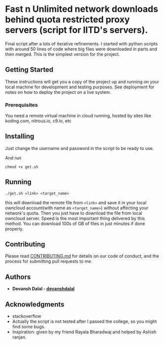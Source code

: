 # Fast n Unlimited network downloads behind quota restricted proxy servers (script for IITD's servers). 

Final script after a lots of iterative refinements. I started with python scripts with around 50 lines of code where big files were downloaded in parts and then merged. This is the simplest version for the project.

## Getting Started

These instructions will get you a copy of the project up and running on your local machine for development and testing purposes. See deployment for notes on how to deploy the project on a live system.

### Prerequisites

You need a remote virtual machine in cloud running, hosted by sites like koding.com, nitrous.io, c9.io, etc

## Installing

Just change the username and password in the script to be ready to use.

And run
```
chmod +x get.sh
```


## Running


```
./get.sh <link> <target_name>
```

this will download the remote file from ```<link>``` and save it in your local owncloud account(with name as ```<target_name>```) without affecting your network's quota. Then you just have to download the file from local owncloud server. Speed is the most important thing delivered by this method. You can download 100s of GB of files in just minutes if done properly.   


## Contributing

Please read [CONTRIBUTING.md](https://gist.github.com/PurpleBooth/b24679402957c63ec426) for details on our code of conduct, and the process for submitting pull requests to me.

## Authors

* **Devansh Dalal - [devanshdalal](https://github.com/devanshdalal)**


## Acknowledgments

* stackoverflow
* Actually the script is not tested after I passed the college, so you might find some bugs. 
* Inspiration: given by my friend Rayala Bharadwaj and helped by Ashish ranjan.
